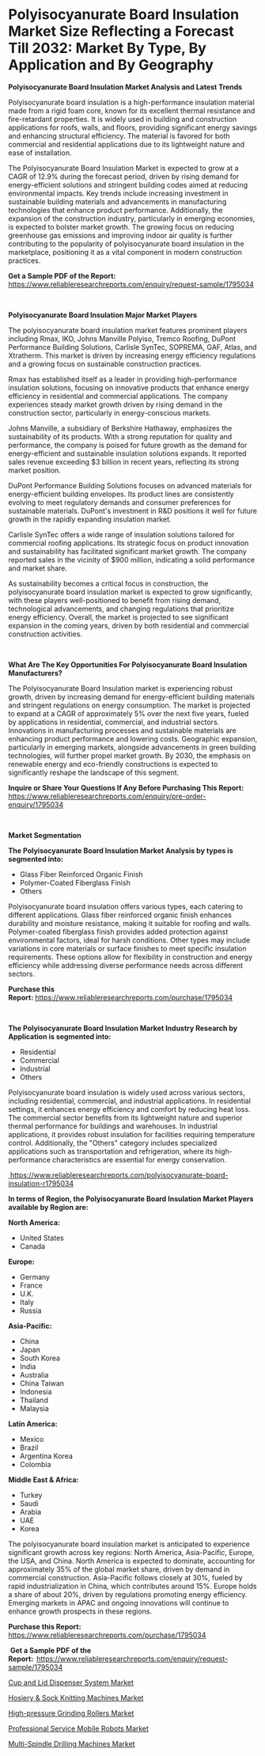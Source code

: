 <p><h1>Polyisocyanurate Board Insulation Market Size Reflecting a Forecast Till 2032: Market By Type, By Application and By Geography</h1></p><p><strong>Polyisocyanurate Board Insulation Market Analysis and Latest Trends</strong></p>
<p><p>Polyisocyanurate board insulation is a high-performance insulation material made from a rigid foam core, known for its excellent thermal resistance and fire-retardant properties. It is widely used in building and construction applications for roofs, walls, and floors, providing significant energy savings and enhancing structural efficiency. The material is favored for both commercial and residential applications due to its lightweight nature and ease of installation.</p><p>The Polyisocyanurate Board Insulation Market is expected to grow at a CAGR of 12.9% during the forecast period, driven by rising demand for energy-efficient solutions and stringent building codes aimed at reducing environmental impacts. Key trends include increasing investment in sustainable building materials and advancements in manufacturing technologies that enhance product performance. Additionally, the expansion of the construction industry, particularly in emerging economies, is expected to bolster market growth. The growing focus on reducing greenhouse gas emissions and improving indoor air quality is further contributing to the popularity of polyisocyanurate board insulation in the marketplace, positioning it as a vital component in modern construction practices.</p></p>
<p><strong>Get a Sample PDF of the Report:&nbsp;</strong> <a href="https://www.reliableresearchreports.com/enquiry/request-sample/1795034?utm_campaign=3278&utm_medium=2&utm_source=Github&utm_content=ia&utm_term=01042025&utm_id=polyisocyanurate-board-insulation">https://www.reliableresearchreports.com/enquiry/request-sample/1795034</a></p>
<p>&nbsp;</p>
<p><strong>Polyisocyanurate Board Insulation Major Market Players</strong></p>
<p><p>The polyisocyanurate board insulation market features prominent players including Rmax, IKO, Johns Manville Polyiso, Tremco Roofing, DuPont Performance Building Solutions, Carlisle SynTec, SOPREMA, GAF, Atlas, and Xtratherm. This market is driven by increasing energy efficiency regulations and a growing focus on sustainable construction practices.</p><p>Rmax has established itself as a leader in providing high-performance insulation solutions, focusing on innovative products that enhance energy efficiency in residential and commercial applications. The company experiences steady market growth driven by rising demand in the construction sector, particularly in energy-conscious markets.</p><p>Johns Manville, a subsidiary of Berkshire Hathaway, emphasizes the sustainability of its products. With a strong reputation for quality and performance, the company is poised for future growth as the demand for energy-efficient and sustainable insulation solutions expands. It reported sales revenue exceeding $3 billion in recent years, reflecting its strong market position.</p><p>DuPont Performance Building Solutions focuses on advanced materials for energy-efficient building envelopes. Its product lines are consistently evolving to meet regulatory demands and consumer preferences for sustainable materials. DuPont's investment in R&D positions it well for future growth in the rapidly expanding insulation market.</p><p>Carlisle SynTec offers a wide range of insulation solutions tailored for commercial roofing applications. Its strategic focus on product innovation and sustainability has facilitated significant market growth. The company reported sales in the vicinity of $900 million, indicating a solid performance and market share.</p><p>As sustainability becomes a critical focus in construction, the polyisocyanurate board insulation market is expected to grow significantly, with these players well-positioned to benefit from rising demand, technological advancements, and changing regulations that prioritize energy efficiency. Overall, the market is projected to see significant expansion in the coming years, driven by both residential and commercial construction activities.</p></p>
<p>&nbsp;</p>
<p><strong>What Are The Key Opportunities For Polyisocyanurate Board Insulation Manufacturers?</strong></p>
<p><p>The Polyisocyanurate Board Insulation market is experiencing robust growth, driven by increasing demand for energy-efficient building materials and stringent regulations on energy consumption. The market is projected to expand at a CAGR of approximately 5% over the next five years, fueled by applications in residential, commercial, and industrial sectors. Innovations in manufacturing processes and sustainable materials are enhancing product performance and lowering costs. Geographic expansion, particularly in emerging markets, alongside advancements in green building technologies, will further propel market growth. By 2030, the emphasis on renewable energy and eco-friendly constructions is expected to significantly reshape the landscape of this segment.</p></p>
<p><strong>Inquire or Share Your Questions If Any Before Purchasing This Report:</strong> <a href="https://www.reliableresearchreports.com/enquiry/pre-order-enquiry/1795034?utm_campaign=3278&utm_medium=2&utm_source=Github&utm_content=ia&utm_term=01042025&utm_id=polyisocyanurate-board-insulation">https://www.reliableresearchreports.com/enquiry/pre-order-enquiry/1795034</a></p>
<p>&nbsp;</p>
<p><strong>Market Segmentation</strong></p>
<p><strong>The Polyisocyanurate Board Insulation Market Analysis by types is segmented into:</strong></p>
<p><ul><li>Glass Fiber Reinforced Organic Finish</li><li>Polymer-Coated Fiberglass Finish</li><li>Others</li></ul></p>
<p><p>Polyisocyanurate board insulation offers various types, each catering to different applications. Glass fiber reinforced organic finish enhances durability and moisture resistance, making it suitable for roofing and walls. Polymer-coated fiberglass finish provides added protection against environmental factors, ideal for harsh conditions. Other types may include variations in core materials or surface finishes to meet specific insulation requirements. These options allow for flexibility in construction and energy efficiency while addressing diverse performance needs across different sectors.</p></p>
<p><strong>Purchase this Report:&nbsp;</strong><a href="https://www.reliableresearchreports.com/purchase/1795034?utm_campaign=3278&utm_medium=2&utm_source=Github&utm_content=ia&utm_term=01042025&utm_id=polyisocyanurate-board-insulation">https://www.reliableresearchreports.com/purchase/1795034</a></p>
<p>&nbsp;</p>
<p><strong>The Polyisocyanurate Board Insulation Market Industry Research by Application is segmented into:</strong></p>
<p><ul><li>Residential</li><li>Commercial</li><li>Industrial</li><li>Others</li></ul></p>
<p><p>Polyisocyanurate board insulation is widely used across various sectors, including residential, commercial, and industrial applications. In residential settings, it enhances energy efficiency and comfort by reducing heat loss. The commercial sector benefits from its lightweight nature and superior thermal performance for buildings and warehouses. In industrial applications, it provides robust insulation for facilities requiring temperature control. Additionally, the "Others" category includes specialized applications such as transportation and refrigeration, where its high-performance characteristics are essential for energy conservation.</p></p>
<p><a href="https://www.reliableresearchreports.com/polyisocyanurate-board-insulation-r1795034?utm_campaign=3278&utm_medium=2&utm_source=Github&utm_content=ia&utm_term=01042025&utm_id=polyisocyanurate-board-insulation">&nbsp;https://www.reliableresearchreports.com/polyisocyanurate-board-insulation-r1795034</a></p>
<p><strong>In terms of Region, the Polyisocyanurate Board Insulation Market Players available by Region are:</strong></p>
<p>
    <p> <strong> North America: </strong>
        <ul>
            <li>United States</li>
            <li>Canada</li>
        </ul>
        </p> 
    <p> <strong> Europe: </strong>
        <ul>
            <li>Germany</li>
            <li>France</li>
            <li>U.K.</li>
            <li>Italy</li>
            <li>Russia</li>
        </ul>
        </p> 
    <p> <strong> Asia-Pacific: </strong>
        <ul>
            <li>China</li>
            <li>Japan</li>
            <li>South Korea</li>
            <li>India</li>
            <li>Australia</li>
            <li>China Taiwan</li>
            <li>Indonesia</li>
            <li>Thailand</li>
            <li>Malaysia</li>
        </ul>
        </p> 
    <p> <strong> Latin America: </strong>
        <ul>
            <li>Mexico</li>
            <li>Brazil</li>
            <li>Argentina Korea</li>
            <li>Colombia</li>
        </ul>
        </p> 
    <p> <strong> Middle East & Africa: </strong>
        <ul>
            <li>Turkey</li>
            <li>Saudi</li>
            <li>Arabia</li>
            <li>UAE</li>
            <li>Korea</li>
        </ul>
    </p>
    </p>
<p><p>The polyisocyanurate board insulation market is anticipated to experience significant growth across key regions: North America, Asia-Pacific, Europe, the USA, and China. North America is expected to dominate, accounting for approximately 35% of the global market share, driven by demand in commercial construction. Asia-Pacific follows closely at 30%, fueled by rapid industrialization in China, which contributes around 15%. Europe holds a share of about 20%, driven by regulations promoting energy efficiency. Emerging markets in APAC and ongoing innovations will continue to enhance growth prospects in these regions.</p></p>
<p><strong>Purchase this Report: </strong><a href="https://www.reliableresearchreports.com/purchase/1795034?utm_campaign=3278&utm_medium=2&utm_source=Github&utm_content=ia&utm_term=01042025&utm_id=polyisocyanurate-board-insulation">https://www.reliableresearchreports.com/purchase/1795034</a></p>
<p>&nbsp;<strong>Get a Sample PDF of the Report:&nbsp;&nbsp;</strong><a href="https://www.reliableresearchreports.com/enquiry/request-sample/1795034?utm_campaign=3278&utm_medium=2&utm_source=Github&utm_content=ia&utm_term=01042025&utm_id=polyisocyanurate-board-insulation">https://www.reliableresearchreports.com/enquiry/request-sample/1795034</a></p>
<p><strong></strong></p>
<p><p><a href="https://www.linkedin.com/pulse/cup-lid-dispenser-system-market-opportunities-emerging-global-0siec?utm_campaign=3278&utm_medium=2&utm_source=Github&utm_content=ia&utm_term=01042025&utm_id=polyisocyanurate-board-insulation">Cup and Lid Dispenser System Market</a></p><p><a href="https://www.linkedin.com/pulse/hosiery-sock-knitting-machines-market-revenue-projections-bv33c?utm_campaign=3278&utm_medium=2&utm_source=Github&utm_content=ia&utm_term=01042025&utm_id=polyisocyanurate-board-insulation">Hosiery & Sock Knitting Machines Market</a></p><p><a href="https://www.linkedin.com/pulse/expanding-high-pressure-grinding-rollers-market-size-projected-1maec?utm_campaign=3278&utm_medium=2&utm_source=Github&utm_content=ia&utm_term=01042025&utm_id=polyisocyanurate-board-insulation">High-pressure Grinding Rollers Market</a></p><p><a href="https://www.linkedin.com/pulse/professional-service-mobile-robots-market-report-financial-ybumc?utm_campaign=3278&utm_medium=2&utm_source=Github&utm_content=ia&utm_term=01042025&utm_id=polyisocyanurate-board-insulation">Professional Service Mobile Robots Market</a></p><p><a href="https://www.linkedin.com/pulse/multi-spindle-drilling-machinesmarketinsightsmarketsizeandgrowthprospectswithanestimatedcagrof116from2025to2032-qv6kc?utm_campaign=3278&utm_medium=2&utm_source=Github&utm_content=ia&utm_term=01042025&utm_id=polyisocyanurate-board-insulation">Multi-Spindle Drilling Machines Market</a></p></p>